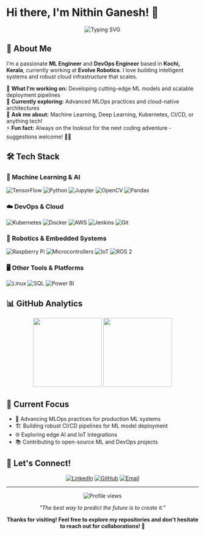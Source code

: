 # Hi there, I'm Nithin Ganesh! 👋

<div align="center">
  <img src="https://readme-typing-svg.herokuapp.com?font=Fira+Code&pause=1000&color=2E8B57&center=true&vCenter=true&width=435&lines=ML+Engineer+%7C+DevOps+Engineer;TensorFlow+%7C+Kubernetes+Expert;Building+AI+%26+Cloud+Solutions;Always+Learning+New+Technologies" alt="Typing SVG" />
</div>

## 🚀 About Me

I'm a passionate **ML Engineer** and **DevOps Engineer** based in **Kochi, Kerala**, currently working at **Evolve Robotics**. I love building intelligent systems and robust cloud infrastructure that scales.

🔭 **What I'm working on:** Developing cutting-edge ML models and scalable deployment pipelines  
🌱 **Currently exploring:** Advanced MLOps practices and cloud-native architectures  
💬 **Ask me about:** Machine Learning, Deep Learning, Kubernetes, CI/CD, or anything tech!  
⚡ **Fun fact:** Always on the lookout for the next coding adventure - suggestions welcome! 🕵️‍♂️

## 🛠️ Tech Stack

### 🤖 Machine Learning & AI

![TensorFlow](https://img.shields.io/badge/TensorFlow-FF6F00?style=for-the-badge\&logo=tensorflow\&logoColor=white)
![Python](https://img.shields.io/badge/Python-3776AB?style=for-the-badge\&logo=python\&logoColor=white)
![Jupyter](https://img.shields.io/badge/Jupyter-F37626?style=for-the-badge\&logo=jupyter\&logoColor=white)
![OpenCV](https://img.shields.io/badge/OpenCV-27338e?style=for-the-badge\&logo=OpenCV\&logoColor=white)
![Pandas](https://img.shields.io/badge/Pandas-2C2D72?style=for-the-badge\&logo=pandas\&logoColor=white)

### ☁️ DevOps & Cloud

![Kubernetes](https://img.shields.io/badge/Kubernetes-326ce5?style=for-the-badge\&logo=kubernetes\&logoColor=white)
![Docker](https://img.shields.io/badge/Docker-2496ED?style=for-the-badge\&logo=docker\&logoColor=white)
![AWS](https://img.shields.io/badge/AWS-232F3E?style=for-the-badge\&logo=amazon-aws\&logoColor=white)
![Jenkins](https://img.shields.io/badge/Jenkins-D24939?style=for-the-badge\&logo=jenkins\&logoColor=white)
![Git](https://img.shields.io/badge/Git-F05032?style=for-the-badge\&logo=git\&logoColor=white)

### 🤖 Robotics & Embedded Systems

![Raspberry Pi](https://img.shields.io/badge/Raspberry%20Pi-C51A4A?style=for-the-badge\&logo=raspberrypi\&logoColor=white)
![Microcontrollers](https://img.shields.io/badge/Microcontrollers-007ACC?style=for-the-badge\&logo=arduino\&logoColor=white)
![IoT](https://img.shields.io/badge/IoT-00A4EF?style=for-the-badge\&logo=azureiot\&logoColor=white)
![ROS 2](https://img.shields.io/badge/ROS%202-22314E?style=for-the-badge\&logo=ros\&logoColor=white)

### 🖥️ Other Tools & Platforms

![Linux](https://img.shields.io/badge/Linux-FCC624?style=for-the-badge\&logo=linux\&logoColor=black)
![SQL](https://img.shields.io/badge/SQL-4479A1?style=for-the-badge\&logo=postgresql\&logoColor=white)
![Power BI](https://img.shields.io/badge/PowerBI-F2C811?style=for-the-badge\&logo=powerbi\&logoColor=black)


## 📊 GitHub Analytics

<div align="center">
  <img height="180em" src="https://github-readme-stats.vercel.app/api?username=nithinganesh1&show_icons=true&theme=algolia&include_all_commits=true&count_private=true&hide_border=true"/>
  <img height="180em" src="https://github-readme-stats.vercel.app/api/top-langs/?username=nithinganesh1&layout=compact&langs_count=8&theme=algolia&hide_border=true"/>
</div>
<!-- <div align="center">
  <img src="https://streak-stats.demolab.com/?user=nithinganesh1&theme=algolia&hide_border=true" alt="GitHub Streak" />
</div> -->

## 🎯 Current Focus

- 🔬 Advancing MLOps practices for production ML systems
- 🏗️ Building robust CI/CD pipelines for ML model deployment
- 🌐 Exploring edge AI and IoT integrations
- 📚 Contributing to open-source ML and DevOps projects

## 🤝 Let's Connect!

<div align="center">
  
[![LinkedIn](https://img.shields.io/badge/LinkedIn-0077B5?style=for-the-badge&logo=linkedin&logoColor=white)](https://www.linkedin.com/in/nithin-15-ganesh/)
[![GitHub](https://img.shields.io/badge/GitHub-100000?style=for-the-badge&logo=github&logoColor=white)](https://github.com/nithinganesh1)
[![Email](https://img.shields.io/badge/Email-D14836?style=for-the-badge&logo=gmail&logoColor=white)](mailto:nithinganesh1@gmail.com)

</div>

---

<div align="center">
  <img src="https://komarev.com/ghpvc/?username=nithinganesh1&color=blueviolet&style=flat-square&label=Profile+Views" alt="Profile views" />
</div>

<div align="center">
  
*"The best way to predict the future is to create it."*

**Thanks for visiting! Feel free to explore my repositories and don't hesitate to reach out for collaborations! 🚀**

</div>

